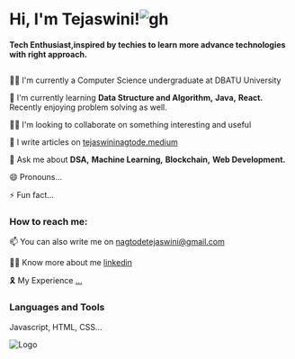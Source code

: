 
# Hi, I'm Tejaswini!![gh](https://camo.githubusercontent.com/b0fa06ee100360ae8811a115c133de7848891e3b/68747470733a2f2f6769746875622e6769746875626173736574732e636f6d2f696d616765732f6d6f6e612d776869737065722e676966)

#### Tech Enthusiast,inspired by techies to learn more advance technologies with right approach.
##

👩‍💻 I'm currently a Computer Science undergraduate at DBATU University

🧠 I'm currently learning **Data Structure and Algorithm,** **Java,** **React.** Recently enjoying problem solving as well.

👯‍♀️ I'm looking to collaborate on something interesting and useful

📝 I write articles on [tejaswininagtode.medium](https://nagtodetejaswini.medium.com/)

💬 Ask me about **DSA,** **Machine Learning,** **Blockchain,** **Web Development.** 



😄 Pronouns...

⚡️ Fun fact...


### How to reach me:
📫 You can also write me on [nagtodetejaswini@gmail.com](tdo)

👩‍💼 Know more about me [linkedin](https://www.linkedin.com/in/tejaswininagtode/)

🎗️ My Experience [...](https://github.com/tejaswininagtode/Portfolio/blob/main/TejaswiniNagtode_Updated_Resume.pdf)
### Languages and Tools
Javascript, HTML, CSS...


![Logo](https://drive.google.com/file/d/1LXNvf6mbTQKpis56UImzbmQq2p2szCdq/view?usp=sharing)

